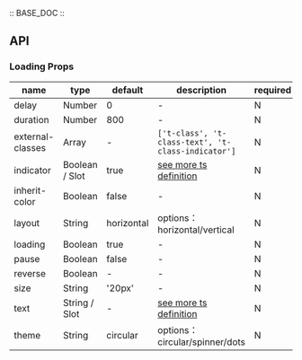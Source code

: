 :: BASE_DOC ::

## API
### Loading Props

name | type | default | description | required
-- | -- | -- | -- | --
delay | Number | 0 | \- | N
duration | Number | 800 | \- | N
external-classes | Array | - | `['t-class', 't-class-text', 't-class-indicator']` | N
indicator | Boolean / Slot | true | [see more ts definition](https://github.com/Tencent/tdesign-miniprogram/blob/develop/src/common/common.ts) | N
inherit-color | Boolean | false | \- | N
layout | String | horizontal | options：horizontal/vertical | N
loading | Boolean | true | \- | N
pause | Boolean | false | \- | N
reverse | Boolean | - | \- | N
size | String | '20px' | \- | N
text | String / Slot | - | [see more ts definition](https://github.com/Tencent/tdesign-miniprogram/blob/develop/src/common/common.ts) | N
theme | String | circular | options：circular/spinner/dots | N
